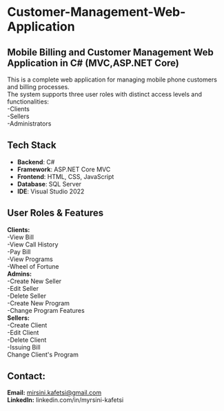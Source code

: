 # Customer-Management-Web-Application
## Mobile Billing and Customer Management Web Application in C# (MVC,ASP.NET Core)  
This is a complete web application for managing mobile phone customers and billing processes.  
The system supports three user roles with distinct access levels and functionalities:  
-Clients  
-Sellers  
-Administrators  

## Tech Stack  
- **Backend**: C#
- **Framework**: ASP.NET Core MVC
- **Frontend**: HTML, CSS, JavaScript
- **Database**: SQL Server
- **IDE**: Visual Studio 2022

## User Roles & Features  
**Clients:**  
-View Bill  
-View Call History  
-Pay Bill  
-View Programs  
-Wheel of Fortune  
**Admins:**  
-Create New Seller  
-Edit Seller  
-Delete Seller  
-Create New Program  
-Change Program Features  
**Sellers:**  
-Create Client  
-Edit Client  
-Delete Client  
-Issuing Bill  
Change Client's Program  

## Contact:  
**Email:** mirsini.kafetsi@gmail.com  
**LinkedIn:** linkedin.com/in/myrsini-kafetsi




